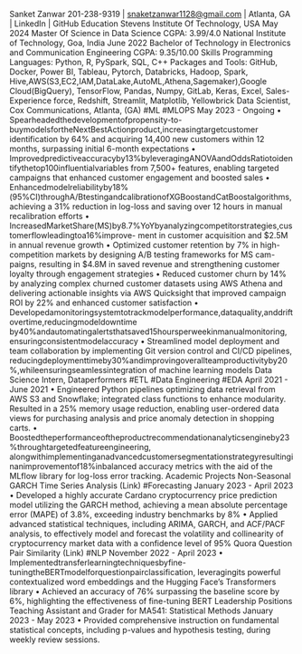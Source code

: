 Sanket Zanwar
201-238-9319 | snaketzanwar1128@gmail.com | Atlanta, GA | LinkedIn | GitHub
Education
Stevens Institute Of Technology, USA May 2024
Master Of Science in Data Science CGPA: 3.99/4.0
National Institute of Technology, Goa, India June 2022
Bachelor of Technology in Electronics and Communication Engineering CGPA: 9.35/10.00
Skills
Programming Languages: Python, R, PySpark, SQL, C++
Packages and Tools: GitHub, Docker, Power BI, Tableau, Pytorch, Databricks, Hadoop, Spark,
Hive,AWS(S3,EC2,IAM,DataLake,AutoML,Athena,Sagemaker),Google
Cloud(BigQuery), TensorFlow, Pandas, Numpy, GitLab, Keras, Excel, Sales-
Experience force, Redshift, Streamlit, Matplotlib, Yellowbrick
Data Scientist, Cox Communications, Atlanta, (GA) #ML #MLOPS May 2023 - Ongoing
• Spearheadedthedevelopmentofpropensity-to-buymodelsfortheNextBestActionproduct,increasingtargetcustomer
identification by 64% and acquiring 14,400 new customers within 12 months, surpassing initial 6-month expectations
• Improvedpredictiveaccuracyby13%byleveragingANOVAandOddsRatiotoidentifythetop100influentialvariables
from 7,500+ features, enabling targeted campaigns that enhanced customer engagement and boosted sales
• Enhancedmodelreliabilityby18%(95%CI)throughA/BtestingandcalibrationofXGBoostandCatBoostalgorithms,
achieving a 31% reduction in log-loss and saving over 12 hours in manual recalibration efforts
• IncreasedMarketShare(MS)by8.7%YoYbyanalyzingcompetitorstrategies,customerflowleadingtoa16%improve-
ment in customer acquisition and $2.5M in annual revenue growth
• Optimized customer retention by 7% in high-competition markets by designing A/B testing frameworks for MS cam-
paigns, resulting in $4.8M in saved revenue and strengthening customer loyalty through engagement strategies
• Reduced customer churn by 14% by analyzing complex churned customer datasets using AWS Athena and delivering
actionable insights via AWS Quicksight that improved campaign ROI by 22% and enhanced customer satisfaction
• Developedamonitoringsystemtotrackmodelperformance,dataquality,anddriftovertime,reducingmodeldowntime
by40%andautomatingalertsthatsaved15hoursperweekinmanualmonitoring, ensuringconsistentmodelaccuracy
• Streamlined model deployment and team collaboration by implementing Git version control and CI/CD pipelines,
reducingdeploymenttimeby30%andimprovingoverallteamproductivityby20%,whileensuringseamlessintegration
of machine learning models
Data Science Intern, Dataperformers #ETL #Data Engineering #EDA April 2021 - June 2021
• Engineered Python pipelines optimizing data retrieval from AWS S3 and Snowflake; integrated class functions to
enhance modularity. Resulted in a 25% memory usage reduction, enabling user-ordered data views for purchasing
analysis and price anomaly detection in shopping carts.
• Boostedtheperformanceoftheproductrecommendationanalyticsengineby23%throughtargetedfeatureengineering,
alongwithimplementinganadvancedcustomersegmentationstrategyresultinginanimprovementof18%inbalanced
accuracy metrics with the aid of the MLflow library for log-loss error tracking.
Academic Projects
Non-Seasonal GARCH Time Series Analysis (Link) #Forecasting January 2023 - April 2023
• Developed a highly accurate Cardano cryptocurrency price prediction model utilizing the GARCH method, achieving
a mean absolute percentage error (MAPE) of 3.8%, exceeding industry benchmarks by 8%
• Applied advanced statistical techniques, including ARIMA, GARCH, and ACF/PACF analysis, to effectively model
and forecast the volatility and collinearity of cryptocurrency market data with a confidence level of 95%
Quora Question Pair Similarity (Link) #NLP November 2022 - April 2023
• Implementedtransferlearningtechniquesbyfine-tuningtheBERTmodelforquestionpairclassification, leveragingits
powerful contextualized word embeddings and the Hugging Face’s Transformers library
• Achieved an accuracy of 76% surpassing the baseline score by 6%, highlighting the effectiveness of fine-tuning BERT
Leadership Positions
Teaching Assistant and Grader for MA541: Statistical Methods January 2023 - May 2023
• Provided comprehensive instruction on fundamental statistical concepts, including p-values and hypothesis testing,
during weekly review sessions.